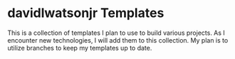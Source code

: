 # davidlwatsonjr Templates

This is a collection of templates I plan to use to build various projects. As I encounter new technologies, I will add them to this collection. My plan is to utilize branches to keep my templates up to date.
